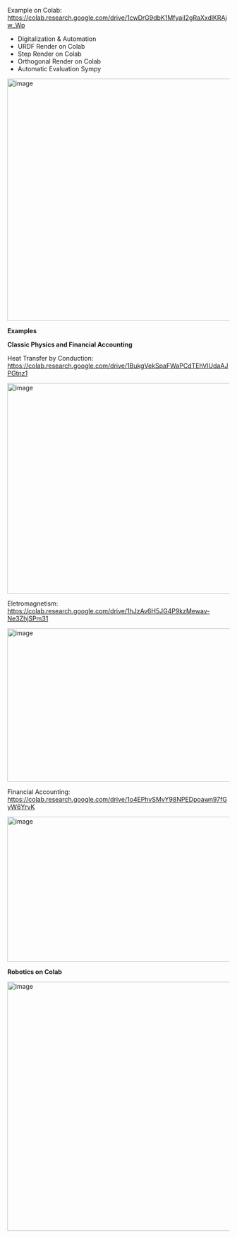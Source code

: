 Example on Colab: https://colab.research.google.com/drive/1cwDrG9dbK1MfyaiI2gRaXxdlKRAjw_Wp

- Digitalization & Automation
- URDF Render on Colab
- Step Render on Colab
- Orthogonal Render on Colab
- Automatic Evaluation Sympy

<img width="960" height="549" alt="image" src="https://github.com/user-attachments/assets/18c36cdb-51f9-48f0-9458-52fa5ef2e844" />

**Examples**

**Classic Physics and Financial Accounting**

Heat Transfer by Conduction: https://colab.research.google.com/drive/1BukgVekSpaFWaPCdTEhVIUdaAJPGtnz1

<img width="578" height="477" alt="image" src="https://github.com/user-attachments/assets/7d28cb70-0c31-48b4-ac1e-2e651963c006" />

Eletromagnetism: https://colab.research.google.com/drive/1hJzAv6H5JG4P9kzMewav-Ne3ZhjSPm31

<img width="592" height="348" alt="image" src="https://github.com/user-attachments/assets/38ef2bf8-f549-484f-b7af-f692f245cde8" />

Financial Accounting: https://colab.research.google.com/drive/1o4EPhvSMvY98NPEDpoawn97fGyW6YrvK

<img width="789" height="329" alt="image" src="https://github.com/user-attachments/assets/40b5ccec-29ec-4dea-a114-adc05fe85f5d" />

**Robotics on Colab**

<img width="713" height="565" alt="image" src="https://github.com/user-attachments/assets/e8e78efd-8799-4750-994d-8dd22773efc7" />
